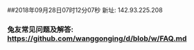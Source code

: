 ##2018年09月28日07时12分07秒 新址: 142.93.225.208
### 兔友常见问题及解答: https://github.com/wanggonging/d/blob/w/FAQ.md
